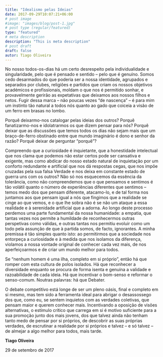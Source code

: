 ```yaml
---
title: "Idealismo pelas Ideias"
date: 2017-09-29T10:07:21+06:00
# post image
#image: "images/blog/post-1.jpg"
# post type (regular/featured)
type: "featured"
# meta description
description: "This is meta description"
# post draft
draft: false
autor: Tiago Oliveira
---
```



No nosso todos-os-dias há um certo desrespeito pela individualidade e singularidade, pelo que é pensado e sentido – pelo que é genuíno. Somos cedo desarmados do que poderia ser a nossa identidade, agrupados e separados por clubes, religiões e partidos que criam os nossos objetivos académicos e profissionais, moldam o que nos é permitido sonhar, e provavelmente gerirão as expetativas que deixamos aos nossos filhos e netos. Fugir dessa marca – não poucas vezes “de nascença” – é para mim um instinto tão natural a todos nós quanto ao gado que coiceia a visão de um ferro em brasas no lombo.

Porquê deixarmo-nos catalogar pelas ideias dos outros? Porquê fanatizarmo-nos e idolatrarmos os que dizem pensar para nós? Porquê deixar que as discussões que temos todos os dias não sejam mais que um braço-de-ferro obstinado entre que mundo imaginário é dono e senhor da razão? Porquê deixar de perguntar “porquê”?

Compreendo que a curiosidade é inquietante, que a honestidade intelectual que nos clama que podemos não estar certos pode ser cansativa e exigente, mas como abdicar do nosso estado natural de inquietação por um conforto redundante e artificial que nos dá respostas cegas, que nos impõe cruzadas pela sua falsa Verdade e nos deixa em constante estado de guerra uns com os outros? Não só nos esquecemos da essência da tolerância, como não compreendemos que o que pensamos e sentimos é tão volátil quanto o número de experiências diferentes que sentimos – temos medo dos que pensam diferente, atacamo-lo, e de tal forma nos juntamos aos que pensam igual a nós que fingimos que a realidade se cinge ao que vemos, e o que lhe sobra não é se não um ataque a essa realidade e à serenidade artificial que a adorna. Ao longo deste processo perdemos uma parte fundamental da nossa humanidade: a empatia, que tantas vezes nos permite a humildade de reconhecermos outras perspetivas como válidas, e outras tantas nos permitiu evoluir como um todo pela assunção de que à partida somos, de facto, ignorantes. A minha premissa é tão simples quanto isto: ao permitirmos que a sociedade nos entorpeça a curiosidade e à medida que nos isolamos da diferença, violamos a nossa vontade original de conhecer cada vez mais, de nos aperfeiçoarmos e de criar um mundo melhor para todos.

Se “nenhum homem é uma ilha, completo em si próprio”, então há que romper com esta cultura de polos isolados. Há que reconhecer a diversidade enquanto se procura de forma isenta e genuína a validade e razoabilidade de cada ideia. Há que incentivar o bom-senso e reformar o senso-comum. Noutras palavras: há que Debater.

O debate competitivo está longe de ser um pleno oásis, final e completo em si mesmo, mas tem sido a ferramenta ideal para abrigar o desassossego dos que, como eu, se sentem inquietos com as verdades coletivas, que pensam maior e querem conhecer mais. Incentivando a oposição de visões alternativas, o estímulo crítico que carrega em si é motivo suficiente para a sua promoção junto dos mais jovens, dos que talvez ainda não tenham tanto medo de pensar por si próprios, de descobrir as suas próprias verdades, de escrutinar a realidade por si próprios e talvez – e só talvez – de almejar a algo melhor para todos, mais tarde.

**Tiago Oliveira**

29 de setembro de 2017
